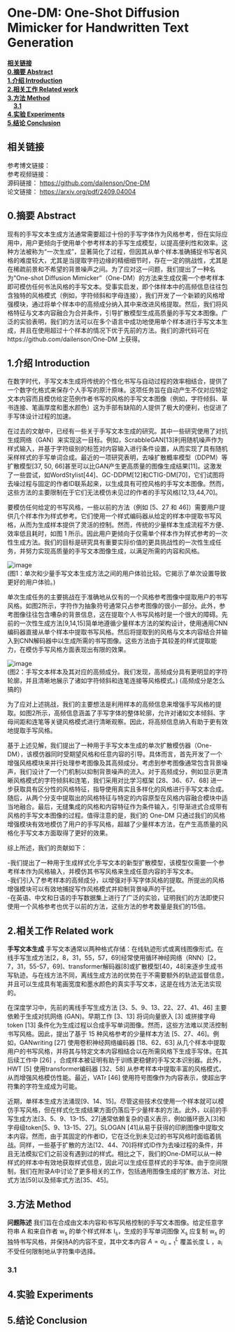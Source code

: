 # One-DM: One-Shot Diffusion Mimicker for Handwritten Text Generation

[**相关链接**](#相关链接)  
[**0.摘要 Abstract**](#0.摘要Abstract)  
[**1.介绍 Introduction**](#1.介绍Introduction)  
[**2.相关工作 Related work**](#2.相关工作Relatedwork)  
[**3.方法 Method**](#3.方法Method)  
&emsp;[**3.1**](#3.1)  
[**4.实验 Experiments**](#4.实验Experiments)  
[**5.结论 Conclusion**](#5.结论Conclusion)  



## 相关链接
参考博文链接：  
参考视频链接：  
源码链接：  https://github.com/dailenson/One-DM  
论文链接：  https://arxiv.org/pdf/2409.04004

<a id="0.摘要Abstract"></a>
## 0.摘要 Abstract
现有的手写文本生成方法通常需要超过十份的手写字体作为风格参考，但在实际应用中，用户更倾向于使用单个参考样本的手写生成模型，以提高便利性和效率。这种方法被称为“一次生成”，显著简化了过程，但因其从单个样本准确捕捉书写者风格的难度较大，尤其是当提取字符边缘的精细细节时，存在一定的挑战性，尤其是在稀疏前景和不希望的背景噪声之间。为了应对这一问题，我们提出了一种名为“One-shot Diffusion Mimicker”（One-DM）的方法来生成仅需一个参考样本即可模仿任何书法风格的手写文本。受事实启发，即个体样本中的高频信息往往包含独特的风格模式（例如，字符倾斜和字母连接），我们开发了一个新颖的风格增强模块，通过将单个样本中的高频成分纳入其中来改进风格提取。然后，我们将风格特征与文本内容融合为合并条件，引导扩散模型生成高质量的手写文本图像。广泛的实验表明，我们的方法可以在多个语言中成功地使用单个样本进行手写文本生成，并且在使用超过十个样本的情况下优于先前的方法。我们的源代码可在https://github.com/dailenson/One-DM 上获得。  

<a id="1.介绍Introduction"></a>
## 1.介绍 Introduction
在数字时代，手写文本生成将传统的个性化书写与自动过程的效率相结合，提供了一个数字化格式来保存个人手写的原汁原味。这项任务旨在自动产生不仅对应特定文本内容而且模仿给定范例作者书写的风格的手写文本图像（例如，字符倾斜、草书连接、笔画厚度和墨水颜色）这为手部有缺陷的人提供了极大的便利，也促进了手写体设计过程的加速。  

在过去的文献中，已经有一些关于手写文本生成的研究。其中一些研究使用了对抗生成网络（GAN）来实现这一目标。例如，ScrabbleGAN[13]利用随机噪声作为样式输入，并基于字符级别的标签对内容输入进行条件设置，从而实现了具有随机采样样式的手写单词合成。最近的一项研究表明，去噪扩散概率模型（DDPM）等扩散模型[37, 50, 66]甚至可以比GAN产生更高质量的图像生成结果[11]。这激发了一些尝试，如WordStylist[44]、GC-DDPM[12]和CTIG-DM[70]，它们试图将去噪过程与固定的作者ID联系起来，以生成具有可控风格的手写文本图像。然而，这些方法的主要限制在于它们无法模仿未见过的作者的手写风格[12,13,44,70]。

要模仿任何给定的书写风格，一些以前的方法（例如 [5、27 和 46]）需要用户提供几个样本作为样式参考。它们使用一个样式编码器从给定的样本中提取书写风格，从而为生成样本提供了灵活的控制。然而，传统的少量样本生成流程不方便、效率低且耗时，如图 1 所示。因此用户更倾向于仅需单个样本作为样式参考的一次性生成方法。我们的目标是研究具有重要实际价值的更具挑战性的一次性生成任务，并努力实现高质量的手写文本图像生成，以满足所需的内容和风格。 

![image](https://github.com/user-attachments/assets/1f9eeb13-2fb4-4e5b-9219-7a465f07027b)  
(图1：单次和少量手写文本生成方法之间的用户体验比较。它揭示了单次设置导致更好的用户体验。)

单次生成任务的主要挑战在于准确地从仅有的一个风格参考图像中提取用户的书写风格。如图2所示，字符作为抽象符号通常只占参考图像的很小一部分。此外，参考图像往往包含嘈杂的背景信息，这在提取个人书写风格时是一个很大的障碍。先前的一次性生成方法[9,14,15]简单地遵循少量样本方法的架构设计，使用通用CNN编码器直接从单个样本中提取书写风格。然后将提取到的风格与文本内容结合并输入到CNN解码器中以生成所需的书写图像。这些方法由于其较差的样式提取能力，在模仿手写风格方面表现出有限的效果。

![image](https://github.com/user-attachments/assets/3ba38344-aa56-40f1-a39e-4cf47aa2bf27)  
(图2：手写文本样本及其对应的高频成分。我们发现，高频成分具有更明显的字符轮廓，并且清晰地展示了诸如字符倾斜和连笔连接等风格模式。)
(高频成分是怎么搞的)

为了应对上述挑战，我们的主要想法是利用样本的高频信息来增强手写风格的提取。如图2所示，高频信息涵盖了手写字体的整体轮廓，允许对诸如文本倾斜、字母间距和连笔等关键风格模式进行清晰观察。因此，将高频信息纳入有助于更有效地提取手写风格。

基于上述见解，我们提出了一种用于手写文本生成的单次扩散模仿器（One-DM），该模仿器同时受期望风格和任意内容的引导。具体而言，首先开发了一个增强风格模块来并行处理参考图像及其高频成分。考虑到参考图像通常包含背景噪声，我们设计了一个门机制以抑制背景噪声的流入。对于高频成分，例如显示更清晰风格模式的字符倾斜和连笔，我们采用对比学习框架 [28、36、67、68] 进一步获取具有区分性的风格特征，指导使用真实且多样化的风格进行手写文本合成。随后，从两个分支中提取出的风格特征与特定的内容原型在风格内容融合模块中适当地融合。最后，无缝集成的风格和内容特征作为条件输入，引导渐进式合成带有风格的手写文本图像的过程。值得注意的是，我们的 One-DM 只通过我们的风格增强模块有效地模仿了用户的手写风格，超越了少量样本方法，在产生高质量的风格化手写文本方面取得了更好的效果。

综上所述，我们的贡献如下：

-我们提出了一种用于生成样式化手写文本的新型扩散模型，该模型仅需要一个参考样本作为风格输入，并模仿其书写风格来生成任意内容的手写文本。  
-我们引入了参考样本的高频成分，以增强对手写字体风格的提取。所提出的风格增强模块可以有效地捕捉写作风格模式并抑制背景噪声的干扰。  
-在英语、中文和日语的手写数据集上进行了广泛的实验，证明我们的方法即使只使用一个风格参考也优于以前的方法，这些方法的参考数量是我们的15倍。  

<a id="2.相关工作Relatedwork"></a>
## 2.相关工作 Related work

**手写文本生成** 手写文本通常以两种格式存储：在线轨迹形式或离线图像形式。在线手写生成方法[2，8，31，55，57，69]经常使用循环神经网络（RNN）[2，7，31，55-57，69]、transformer解码器[8]或扩散模型[40，48]来逐步生成书写轨迹。与在线方法不同，离线生成方法的优势在于不需要额外的轨迹监督信息，并且可以生成具有笔画宽度和墨水颜色的真实手写文本，这是在线方法无法实现的。

在深度学习中，先前的离线手写生成方法 [3、5、9、13、22、27、41、46] 主要依赖于生成对抗网络 (GAN)。早期工作 [3、13] 将词向量嵌入 [3] 或拼接字母token [13] 条件化为生成过程以合成手写单词图像。然而，这些方法难以灵活控制书写风格。因此，提出了基于 15 种风格参考的少量样本方法 [5、27、46]。例如，GANwriting [27] 使用卷积神经网络编码器 [18、62、63] 从几个样本中提取用户的书写风格，并将其与特定文本内容相结合以在所需风格下生成手写体。在其后续工作中 [26] ，合成样本被证明有助于训练更稳健的手写文本识别器。此外，HWT [5] 使用transformer编码器 [32、58] 从参考样本中提取丰富的风格模式，从而增强风格模仿性能。最近，VATr [46] 使用符号图像作为内容表示，使超出字符集的字符生成成为可能。

近期，单样本生成方法涌现[9、14、15]。尽管这些技术仅使用一个样本就可以模仿手写风格，但在样式化生成结果方面仍落后于少量样本的方法。此外，以前的手写生成方法[3、5、9、13-15、27]通常依赖复杂的语义表示，例如循环嵌入[3]和字母级token[5、9、13-15、27]。SLOGAN [41]从易于获得的印刷图像中提取文本内容。然而，由于其固定的作者ID，它在泛化到未见过的书写风格时面临着挑战。同样，一些基于扩散的方法[12、44、70]将样式ID作为去噪过程的条件，并且无法模拟它们之前没有遇到过的样式。相比之下，我们的One-DM可以从一种样式的样本中有效地获取样式信息，因此可以生成任意样式的手写体。由于空间限制，我们在附录A中讨论了更多相关的工作，包括通用图像生成的扩散方法、对比式方法[59]以及频率式方法[35、45]。

<a id="3.方法Method"></a>
## 3.方法 Method
**问题陈述** 我们旨在合成由文本内容和书写风格控制的手写文本图像。给定任意字符串 A 和来自作者 w<sub>s</sub> 的单个样式样本 I<sub>s</sub>，生成的手写单词图像 X<sub>s</sub> 应复制 w<sub>s</sub> 的独特书写风格，并保持A的内容不变，其中文本内容 $A = {a_i}_{i=1}^L$ 覆盖长度 L ，a<sub>i</sub> 不受任何限制地从字符集中选择。 


<a id="3.1"></a>
### 3.1


<a id="4.实验Experiments"></a>
## 4.实验 Experiments

<a id="5.结论Conclusion"></a>
## 5.结论 Conclusion











